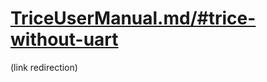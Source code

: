 # [TriceUserManual.md/#trice-without-uart](./TriceUserManual.md/#trice-without-uart)

(link redirection)
